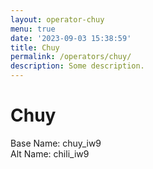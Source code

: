 ```yaml
---
layout: operator-chuy
menu: true
date: '2023-09-03 15:38:59'
title: Chuy
permalink: /operators/chuy/
description: Some description.
---
```


# Chuy

Base Name: chuy_iw9  
Alt Name: chili_iw9